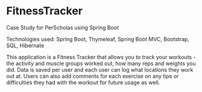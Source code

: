 # FitnessTracker
Case Study for PerScholas using Spring Boot

Technologies used: 
Spring Boot, Thymeleaf, Spring Boot MVC, Bootstrap, SQL, Hibernate

This application is a Fitness Tracker that allows you to track your workouts - the activity and muscle groups worked out, how many reps and weights you did. 
Data is saved per user and each user can log what locations they work out at. Users can also add comments for each exercise on any tips or difficulties they
had with the workout for future usage as well. 
